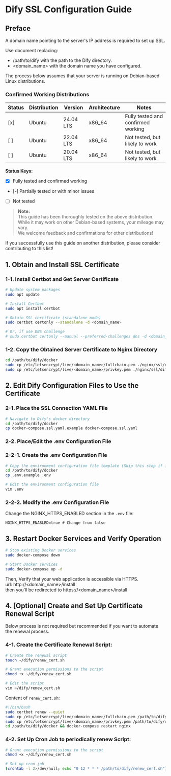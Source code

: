# Dify SSL Configuration Guide

## Preface

A domain name pointing to the server's IP address is required to set up SSL.

Use document replacing:

- /path/to/dify with the path to the Dify directory.
- <domain_name> with the domain name you have configured.

The process below assumes that your server is running on Debian-based Linux distributions.

### Confirmed Working Distributions

| Status | Distribution | Version   | Architecture | Notes                              |
|--------|--------------|-----------|--------------|------------------------------------|
| [x]    | Ubuntu       | 24.04 LTS | x86_64       | Fully tested and confirmed working |
| [ ]    | Ubuntu       | 22.04 LTS | x86_64       | Not tested, but likely to work     |
| [ ]    | Ubuntu       | 20.04 LTS | x86_64       | Not tested, but likely to work     |

**Status Keys:**

- [x] Fully tested and confirmed working
- [-] Partially tested or with minor issues
- [ ] Not tested

> **Note:**  
> This guide has been thoroughly tested on the above distribution.  
> While it may work on other Debian-based systems, your mileage may vary.  
> We welcome feedback and confirmations for other distributions!

If you successfully use this guide on another distribution, please consider contributing to this list!

## 1. Obtain and Install SSL Certificate

### 1-1. Install Certbot and Get Server Certificate

```bash
# Update system packages
sudo apt update

# Install Certbot
sudo apt install certbot

# Obtain SSL certificate (standalone mode)
sudo certbot certonly --standalone -d <domain_name>

# Or, if use DNS challenge
# sudo certbot certonly --manual --preferred-challenges dns -d <domain_name>
```

### 1-2. Copy the Obtained Server Certificate to Nginx Directory

```bash
cd /path/to/dify/docker
sudo cp /etc/letsencrypt/live/<domain_name>/fullchain.pem ./nginx/ssl/dify.crt
sudo cp /etc/letsencrypt/live/<domain_name>/privkey.pem ./nginx/ssl/dify.key
```

## 2. Edit Dify Configuration Files to Use the Certificate

### 2-1. Place the SSL Connection YAML File

```bash
# Navigate to Dify's docker directory
cd /path/to/dify/docker
cp docker-compose.ssl.yaml.example docker-compose.ssl.yaml
```

### 2-2. Place/Edit the .env Configuration File

### 2-2-1. Create the .env Configuration File

```bash
# Copy the environment configuration file template (Skip this step if it already exists)
cd /path/to/dify/docker
cp .env.example .env

# Edit the environment configuration file
vim .env
```

### 2-2-2. Modify the .env Configuration File

Change the NGINX_HTTPS_ENABLED section in the `.env` file:

```
NGINX_HTTPS_ENABLED=true # Change from false
```

## 3. Restart Docker Services and Verify Operation

```bash
# Stop existing Docker services
sudo docker-compose down

# Start Docker services
sudo docker-compose up -d
```

Then, Verify that your web application is accessible via HTTPS.    
url: http://<domain_name>/install  
then you'll be redirected to https://<domain_name>/install

## 4. [Optional] Create and Set Up Certificate Renewal Script

Below process is not required but recommended if you want to automate the renewal process.

### 4-1. Create the Certificate Renewal Script:

```bash
# Create the renewal script
touch ~/dify/renew_cert.sh

# Grant execution permissions to the script
chmod +x ~/dify/renew_cert.sh

# Edit the script
vim ~/dify/renew_cert.sh
```

Content of `renew_cert.sh`:

```bash
#!/bin/bash
sudo certbot renew --quiet
sudo cp /etc/letsencrypt/live/<domain_name>/fullchain.pem /path/to/dify/docker/nginx/ssl/dify.crt
sudo cp /etc/letsencrypt/live/<domain_name>/privkey.pem /path/to/dify/docker/nginx/ssl/dify.key
cd /path/to/dify/docker && docker-compose restart nginx
```

### 4-2. Set Up Cron Job to periodically renew Script:

```bash
# Grant execution permissions to the script
chmod +x ~/dify/renew_cert.sh

# Set up cron job
(crontab -l 2>/dev/null; echo "0 12 * * * /path/to/dify/renew_cert.sh") | crontab -
```
